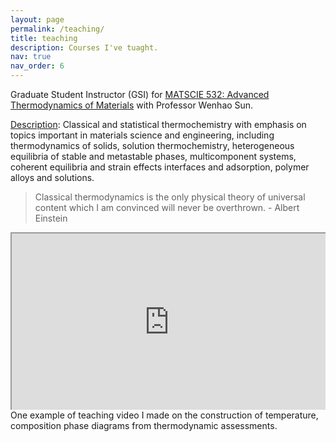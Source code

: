 ```yaml
---
layout: page
permalink: /teaching/
title: teaching
description: Courses I've tuaght.
nav: true
nav_order: 6
---
```


Graduate Student Instructor (GSI) for <ins>MATSCIE 532: Advanced Thermodynamics of Materials</ins> with Professor Wenhao Sun.

<ins>Description</ins>: Classical and statistical thermochemistry with emphasis on topics important in materials science and engineering, including thermodynamics of solids, solution thermochemistry, heterogeneous equilibria of stable and metastable phases, multicomponent systems, coherent equilibria and strain effects interfaces and adsorption, polymer alloys and solutions.

<blockquote>
    Classical thermodynamics is the only physical theory of universal content which I am convinced will never be overthrown.
    - Albert Einstein
</blockquote>


<div style="position: relative; height: 0; overflow: hidden; padding-bottom: 56.25%; /* 16/9 ratio */ border-style: none;"><iframe style="position: absolute; top:0; left: 0; width: 100%; height: 100%;" src="https://www.youtube.com/embed/-FFHf011vd4"></iframe></div>
<div class="caption">
    One example of teaching video I made on the construction of temperature, composition phase diagrams from thermodynamic assessments.
</div>